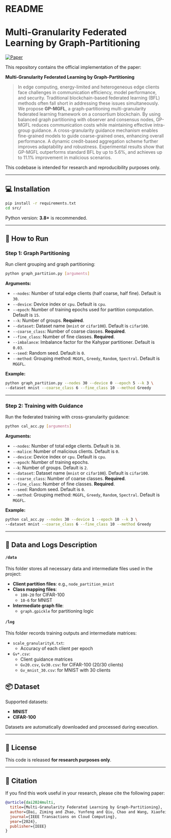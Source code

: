 # README



# Multi-Granularity Federated Learning by Graph-Partitioning

[![Paper](https://img.shields.io/badge/Paper-IEEE_TCC-blue.svg?style=for-the-badge&logo=ieee)](https://ieeexplore.ieee.org/abstract/document/10748407)

This repository contains the official implementation of the paper:

**Multi-Granularity Federated Learning by Graph-Partitioning**

> In edge computing, energy-limited and heterogeneous edge clients face challenges in communication efficiency, model performance, and security. Traditional blockchain-based federated learning (BFL) methods often fall short in addressing these issues simultaneously. We propose **GP-MGFL**, a graph-partitioning multi-granularity federated learning framework on a consortium blockchain. By using balanced graph partitioning with observer and consensus nodes, GP-MGFL reduces communication costs while maintaining effective intra-group guidance. A cross-granularity guidance mechanism enables fine-grained models to guide coarse-grained ones, enhancing overall performance. A dynamic credit-based aggregation scheme further improves adaptability and robustness. Experimental results show that GP-MGFL outperforms standard BFL by up to 5.6%, and achieves up to 11.1% improvement in malicious scenarios.

This codebase is intended for research and reproducibility purposes only.

------

## 💻 Installation

```bash
pip install -r requirements.txt
cd src/
```

Python version: **3.8+** is recommended.

------

## 🚀 How to Run

### Step 1: Graph Partitioning

Run client grouping and graph partitioning:

```bash
python graph_partition.py [arguments]
```

**Arguments:**

- `--nodes`: Number of total edge clients (half coarse, half fine). Default is `30`.
- `--device`: Device index or `cpu`. Default is `cpu`.
- `--epoch`: Number of training epochs used for partition computation. Default is `15`.
- `--k`: Number of groups. **Required**.
- `--dataset`: Dataset name (`mnist` or `cifar100`). Default is `cifar100`.
- `--coarse_class`: Number of coarse classes. **Required**.
- `--fine_class`: Number of fine classes. **Required**.
- `--imbalance`: Imbalance factor for the Kahypar partitioner. Default is `0.03`.
- `--seed`: Random seed. Default is `0`.
- `--method`: Grouping method: `MGGFL`, `Greedy`, `Random`, `Spectral`. Default is `MGGFL`.

**Example:**

```bash
python graph_partition.py --nodes 30 --device 0 --epoch 5 --k 3 \
--dataset mnist --coarse_class 6 --fine_class 10 --method Greedy
```

------

### Step 2: Training with Guidance

Run the federated training with cross-granularity guidance:

```bash
python cal_acc.py [arguments]
```

**Arguments:**

- `--nodes`: Number of total edge clients. Default is `30`.
- `--malice`: Number of malicious clients. Default is `0`.
- `--device`: Device index or `cpu`. Default is `cpu`.
- `--epoch`: Number of training epochs.
- `--k`: Number of groups. Default is `2`.
- `--dataset`: Dataset name (`mnist` or `cifar100`). Default is `cifar100`.
- `--coarse_class`: Number of coarse classes. **Required**.
- `--fine_class`: Number of fine classes. **Required**.
- `--seed`: Random seed. Default is `0`.
- `--method`: Grouping method: `MGGFL`, `Greedy`, `Random`, `Spectral`. Default is `MGGFL`.

**Example:**

```bash
python cal_acc.py --nodes 30 --device 1 --epoch 10 --k 3 \
--dataset mnist --coarse_class 6 --fine_class 10 --method Greedy
```

---



## 📁 Data and Logs Description

#### `/data`

This folder stores all necessary data and intermediate files used in the project:

- **Client partition files**: e.g., `node_partition_mnist`
- **Class mapping files**:
  - `100-20` for CIFAR-100
  - `10-6` for MNIST
- **Intermediate graph file**:
  - `graph.gpickle` for partitioning logic

#### `/log`

This folder records training outputs and intermediate matrices:

- `scale_granularityX.txt`:
  - Accuracy of each client per epoch
- `Gv*.csv`:
  - Client guidance matrices
  - `Gv20.csv`, `Gv30.csv`: for CIFAR-100 (20/30 clients)
  - `Gv_mnist_30.csv`: for MNIST with 30 clients

## 📦 Dataset

Supported datasets:

- **MNIST**
- **CIFAR-100**

Datasets are automatically downloaded and processed during execution.

------

## 📜 License

This code is released **for research purposes only**.

------

## 📖 Citation

If you find this work useful in your research, please cite the following paper:

```bibtex
@article{dai2024multi,
  title={Multi-Granularity Federated Learning by Graph-Partitioning},
  author={Dai, Ziming and Zhao, Yunfeng and Qiu, Chao and Wang, Xiaofei and Yao, Haipeng and Niyato, Dusit},
  journal={IEEE Transactions on Cloud Computing},
  year={2024},
  publisher={IEEE}
}
```
